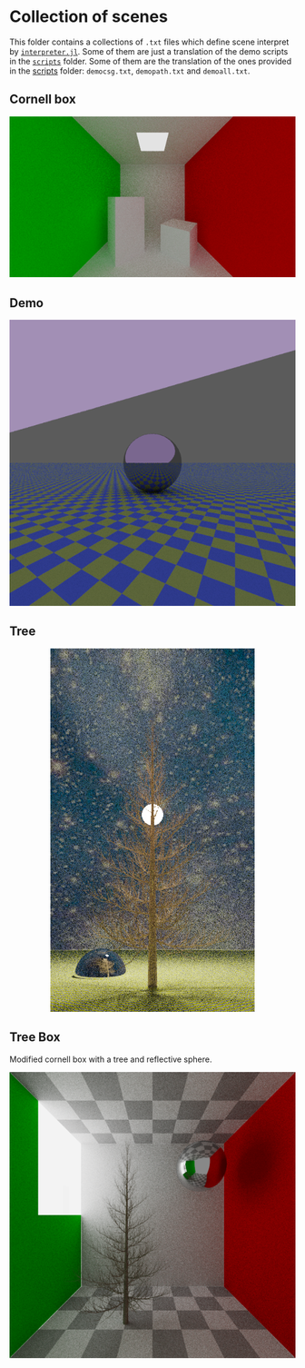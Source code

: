 # Collection of scenes
This folder contains a collections of `.txt` files which define scene interpret by [`interpreter.jl`](../interpreter.jl). Some of them are just a translation of the demo scripts in the [`scripts`](/scripts) folder. Some of them are the translation of the ones provided in the [scripts](../scripts/) folder: `democsg.txt`, `demopath.txt` and `demoall.txt`.

## Cornell box

<div align="center">

![Cornell box](../asset/cornellbox.png)

</div>

## Demo

<div align="center">

![Demo](../asset/demo.png)

</div>

## Tree

<div align="center">

![Tree](../asset/tree.png)

</div>

## Tree Box
Modified cornell box with a tree and reflective sphere.

<div align="center">

![Tree box](../asset/tree_box.png)

</div>
